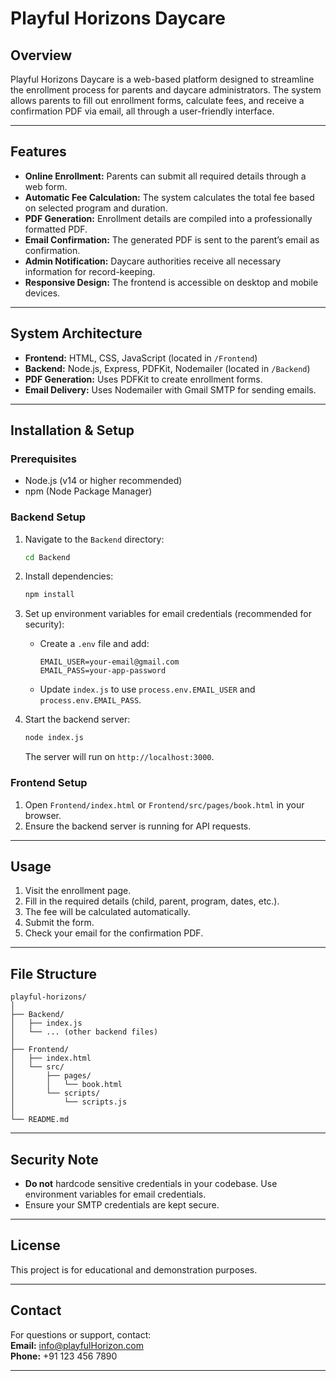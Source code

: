 # Playful Horizons Daycare 

## Overview

Playful Horizons Daycare is a web-based platform designed to streamline the enrollment process for parents and daycare administrators. The system allows parents to fill out enrollment forms, calculate fees, and receive a confirmation PDF via email, all through a user-friendly interface.

---

## Features

- **Online Enrollment:** Parents can submit all required details through a web form.
- **Automatic Fee Calculation:** The system calculates the total fee based on selected program and duration.
- **PDF Generation:** Enrollment details are compiled into a professionally formatted PDF.
- **Email Confirmation:** The generated PDF is sent to the parent’s email as confirmation.
- **Admin Notification:** Daycare authorities receive all necessary information for record-keeping.
- **Responsive Design:** The frontend is accessible on desktop and mobile devices.

---

## System Architecture

- **Frontend:** HTML, CSS, JavaScript (located in `/Frontend`)
- **Backend:** Node.js, Express, PDFKit, Nodemailer (located in `/Backend`)
- **PDF Generation:** Uses PDFKit to create enrollment forms.
- **Email Delivery:** Uses Nodemailer with Gmail SMTP for sending emails.

---

## Installation & Setup

### Prerequisites

- Node.js (v14 or higher recommended)
- npm (Node Package Manager)

### Backend Setup

1. Navigate to the `Backend` directory:
    ```bash
    cd Backend
    ```
2. Install dependencies:
    ```bash
    npm install
    ```
3. Set up environment variables for email credentials (recommended for security):
    - Create a `.env` file and add:
      ```
      EMAIL_USER=your-email@gmail.com
      EMAIL_PASS=your-app-password
      ```
    - Update `index.js` to use `process.env.EMAIL_USER` and `process.env.EMAIL_PASS`.

4. Start the backend server:
    ```bash
    node index.js
    ```
    The server will run on `http://localhost:3000`.

### Frontend Setup

1. Open `Frontend/index.html` or `Frontend/src/pages/book.html` in your browser.
2. Ensure the backend server is running for API requests.

---

## Usage

1. Visit the enrollment page.
2. Fill in the required details (child, parent, program, dates, etc.).
3. The fee will be calculated automatically.
4. Submit the form.
5. Check your email for the confirmation PDF.

---

## File Structure

```
playful-horizons/
│
├── Backend/
│   ├── index.js
│   └── ... (other backend files)
│
├── Frontend/
│   ├── index.html
│   └── src/
│       ├── pages/
│       │   └── book.html
│       └── scripts/
│           └── scripts.js
│
└── README.md
```

---

## Security Note

- **Do not** hardcode sensitive credentials in your codebase. Use environment variables for email credentials.
- Ensure your SMTP credentials are kept secure.

---

## License

This project is for educational and demonstration purposes.

---

## Contact

For questions or support, contact:  
**Email:** info@playfulHorizon.com  
**Phone:** +91 123 456 7890

---